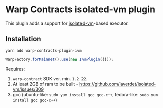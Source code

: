 # Warp Contracts isolated-vm plugin

This plugin adds a support for [isolated-vm](https://github.com/laverdet/isolated-vm#isolated-vm----access-to-multiple-isolates-in-nodejs)-based executor.

## Installation

`yarn add warp-contracts-plugin-ivm`

```js
WarpFactory.forMainnet().use(new IvmPlugin({}));
```

Requires:

1. `warp-contract` SDK ver. min. `1.2.22`.
2. At least 2GB of ram to be built - https://github.com/laverdet/isolated-vm/issues/309
3. gcc (ubuntu-like: `sudo yum install gcc gcc-c++`, fedora-like: `sudo yum install gcc gcc-c++`)
